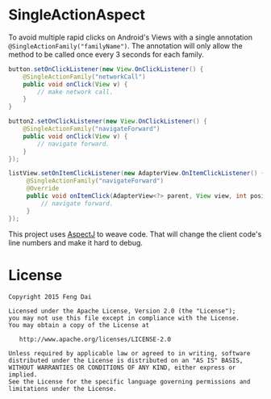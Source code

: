 # SingleActionAspect
To avoid multiple rapid clicks on Android's Views with a single annotation ```@SingleActionFamily("familyName")```.
The annotation will only allow the method to be called once every 3 seconds for each family.


```java
button.setOnClickListener(new View.OnClickListener() {
    @SingleActionFamily("networkCall")
    public void onClick(View v) {
        // make network call.
    }
}

button2.setOnClickListener(new View.OnClickListener() {
    @SingleActionFamily("navigateForward")
    public void onClick(View v) {
        // navigate forward.
    }
});

listView.setOnItemClickListener(new AdapterView.OnItemClickListener() {
     @SingleActionFamily("navigateForward")
     @Override
     public void onItemClick(AdapterView<?> parent, View view, int position, long id) {
         // navigate forward.
     }
});
```

This project uses [AspectJ][AspectJ] to weave code. That will change the client code's line numbers and make it hard to debug. 


# License

    Copyright 2015 Feng Dai

    Licensed under the Apache License, Version 2.0 (the "License");
    you may not use this file except in compliance with the License.
    You may obtain a copy of the License at

       http://www.apache.org/licenses/LICENSE-2.0

    Unless required by applicable law or agreed to in writing, software
    distributed under the License is distributed on an "AS IS" BASIS,
    WITHOUT WARRANTIES OR CONDITIONS OF ANY KIND, either express or implied.
    See the License for the specific language governing permissions and
    limitations under the License.



[AspectJ]:https://github.com/eclipse/org.aspectj
